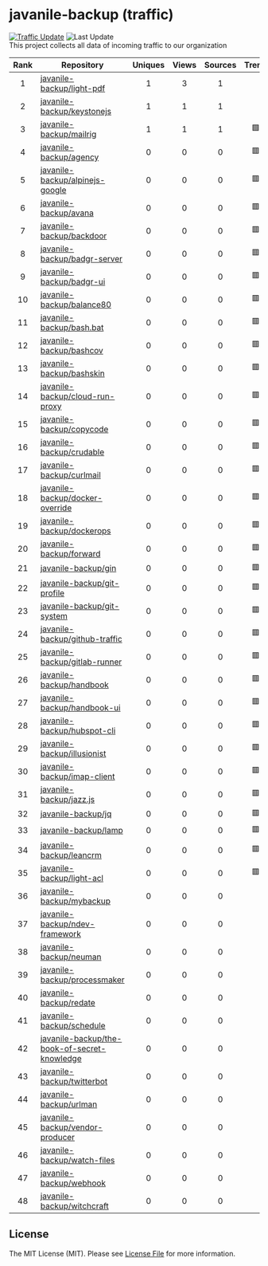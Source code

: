 # javanile-backup (traffic)
[![Traffic Update](https://github.com/javanile/github-traffic/actions/workflows/update.yml/badge.svg)](https://github.com/javanile/github-traffic/actions/workflows/update.yml)
![Last Update](https://img.shields.io/badge/Last%20Update-2025--07--27%2008%3A34%3A46%20UTC-blue)  
This project collects all data of incoming traffic to our organization  

| Rank | Repository | Uniques | Views | Sources | Trend |
|:----:|------------|:-----:|:-------:|:-------:|:-----:|
| 1 | [javanile-backup/light-pdf](https://github.com/javanile-backup/light-pdf) | 1 | 3 | 1 |  |
| 2 | [javanile-backup/keystonejs](https://github.com/javanile-backup/keystonejs) | 1 | 1 | 1 |  |
| 3 | [javanile-backup/mailrig](https://github.com/javanile-backup/mailrig) | 1 | 1 | 1 | 🟩 |
| 4 | [javanile-backup/agency](https://github.com/javanile-backup/agency) | 0 | 0 | 0 | 🟥 |
| 5 | [javanile-backup/alpinejs-google](https://github.com/javanile-backup/alpinejs-google) | 0 | 0 | 0 | 🟥 |
| 6 | [javanile-backup/avana](https://github.com/javanile-backup/avana) | 0 | 0 | 0 | 🟥 |
| 7 | [javanile-backup/backdoor](https://github.com/javanile-backup/backdoor) | 0 | 0 | 0 | 🟥 |
| 8 | [javanile-backup/badgr-server](https://github.com/javanile-backup/badgr-server) | 0 | 0 | 0 | 🟥 |
| 9 | [javanile-backup/badgr-ui](https://github.com/javanile-backup/badgr-ui) | 0 | 0 | 0 | 🟥 |
| 10 | [javanile-backup/balance80](https://github.com/javanile-backup/balance80) | 0 | 0 | 0 | 🟥 |
| 11 | [javanile-backup/bash.bat](https://github.com/javanile-backup/bash.bat) | 0 | 0 | 0 | 🟥 |
| 12 | [javanile-backup/bashcov](https://github.com/javanile-backup/bashcov) | 0 | 0 | 0 | 🟥 |
| 13 | [javanile-backup/bashskin](https://github.com/javanile-backup/bashskin) | 0 | 0 | 0 | 🟥 |
| 14 | [javanile-backup/cloud-run-proxy](https://github.com/javanile-backup/cloud-run-proxy) | 0 | 0 | 0 | 🟥 |
| 15 | [javanile-backup/copycode](https://github.com/javanile-backup/copycode) | 0 | 0 | 0 | 🟥 |
| 16 | [javanile-backup/crudable](https://github.com/javanile-backup/crudable) | 0 | 0 | 0 | 🟥 |
| 17 | [javanile-backup/curlmail](https://github.com/javanile-backup/curlmail) | 0 | 0 | 0 | 🟥 |
| 18 | [javanile-backup/docker-override](https://github.com/javanile-backup/docker-override) | 0 | 0 | 0 | 🟥 |
| 19 | [javanile-backup/dockerops](https://github.com/javanile-backup/dockerops) | 0 | 0 | 0 | 🟥 |
| 20 | [javanile-backup/forward](https://github.com/javanile-backup/forward) | 0 | 0 | 0 | 🟥 |
| 21 | [javanile-backup/gin](https://github.com/javanile-backup/gin) | 0 | 0 | 0 | 🟥 |
| 22 | [javanile-backup/git-profile](https://github.com/javanile-backup/git-profile) | 0 | 0 | 0 | 🟥 |
| 23 | [javanile-backup/git-system](https://github.com/javanile-backup/git-system) | 0 | 0 | 0 | 🟥 |
| 24 | [javanile-backup/github-traffic](https://github.com/javanile-backup/github-traffic) | 0 | 0 | 0 | 🟥 |
| 25 | [javanile-backup/gitlab-runner](https://github.com/javanile-backup/gitlab-runner) | 0 | 0 | 0 | 🟥 |
| 26 | [javanile-backup/handbook](https://github.com/javanile-backup/handbook) | 0 | 0 | 0 | 🟥 |
| 27 | [javanile-backup/handbook-ui](https://github.com/javanile-backup/handbook-ui) | 0 | 0 | 0 | 🟥 |
| 28 | [javanile-backup/hubspot-cli](https://github.com/javanile-backup/hubspot-cli) | 0 | 0 | 0 | 🟥 |
| 29 | [javanile-backup/illusionist](https://github.com/javanile-backup/illusionist) | 0 | 0 | 0 | 🟥 |
| 30 | [javanile-backup/imap-client](https://github.com/javanile-backup/imap-client) | 0 | 0 | 0 | 🟥 |
| 31 | [javanile-backup/jazz.js](https://github.com/javanile-backup/jazz.js) | 0 | 0 | 0 | 🟥 |
| 32 | [javanile-backup/jq](https://github.com/javanile-backup/jq) | 0 | 0 | 0 | 🟥 |
| 33 | [javanile-backup/lamp](https://github.com/javanile-backup/lamp) | 0 | 0 | 0 | 🟥 |
| 34 | [javanile-backup/leancrm](https://github.com/javanile-backup/leancrm) | 0 | 0 | 0 | 🟥 |
| 35 | [javanile-backup/light-acl](https://github.com/javanile-backup/light-acl) | 0 | 0 | 0 | 🟥 |
| 36 | [javanile-backup/mybackup](https://github.com/javanile-backup/mybackup) | 0 | 0 | 0 |  |
| 37 | [javanile-backup/ndev-framework](https://github.com/javanile-backup/ndev-framework) | 0 | 0 | 0 |  |
| 38 | [javanile-backup/neuman](https://github.com/javanile-backup/neuman) | 0 | 0 | 0 |  |
| 39 | [javanile-backup/processmaker](https://github.com/javanile-backup/processmaker) | 0 | 0 | 0 |  |
| 40 | [javanile-backup/redate](https://github.com/javanile-backup/redate) | 0 | 0 | 0 |  |
| 41 | [javanile-backup/schedule](https://github.com/javanile-backup/schedule) | 0 | 0 | 0 |  |
| 42 | [javanile-backup/the-book-of-secret-knowledge](https://github.com/javanile-backup/the-book-of-secret-knowledge) | 0 | 0 | 0 |  |
| 43 | [javanile-backup/twitterbot](https://github.com/javanile-backup/twitterbot) | 0 | 0 | 0 |  |
| 44 | [javanile-backup/urlman](https://github.com/javanile-backup/urlman) | 0 | 0 | 0 |  |
| 45 | [javanile-backup/vendor-producer](https://github.com/javanile-backup/vendor-producer) | 0 | 0 | 0 |  |
| 46 | [javanile-backup/watch-files](https://github.com/javanile-backup/watch-files) | 0 | 0 | 0 |  |
| 47 | [javanile-backup/webhook](https://github.com/javanile-backup/webhook) | 0 | 0 | 0 |  |
| 48 | [javanile-backup/witchcraft](https://github.com/javanile-backup/witchcraft) | 0 | 0 | 0 |  |
## License
The MIT License (MIT). Please see [License File](LICENSE) for more information.
